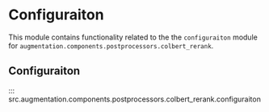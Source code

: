 # Configuraiton

This module contains functionality related to the the `configuraiton` module for `augmentation.components.postprocessors.colbert_rerank`.

## Configuraiton

::: src.augmentation.components.postprocessors.colbert_rerank.configuraiton

